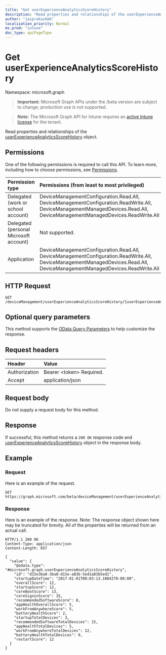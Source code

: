 ```yaml
---
title: "Get userExperienceAnalyticsScoreHistory"
description: "Read properties and relationships of the userExperienceAnalyticsScoreHistory object."
author: "jaiprakashmb"
localization_priority: Normal
ms.prod: "intune"
doc_type: apiPageType
---
```


# Get userExperienceAnalyticsScoreHistory

Namespace: microsoft.graph

> **Important:** Microsoft Graph APIs under the /beta version are subject to change; production use is not supported.

> **Note:** The Microsoft Graph API for Intune requires an [active Intune license](https://go.microsoft.com/fwlink/?linkid=839381) for the tenant.

Read properties and relationships of the [userExperienceAnalyticsScoreHistory](../resources/intune-devices-userexperienceanalyticsscorehistory.md) object.

## Permissions
One of the following permissions is required to call this API. To learn more, including how to choose permissions, see [Permissions](/graph/permissions-reference).

<!-- { "blockType": "ignored"  } // Note: Removing this line will result in the permissions autogeneration tool overwriting the table. -->
|Permission type|Permissions (from least to most privileged)|
|:---|:---|
|Delegated (work or school account)|DeviceManagementConfiguration.Read.All, DeviceManagementConfiguration.ReadWrite.All, DeviceManagementManagedDevices.Read.All, DeviceManagementManagedDevices.ReadWrite.All|
|Delegated (personal Microsoft account)|Not supported.|
|Application|DeviceManagementConfiguration.Read.All, DeviceManagementConfiguration.ReadWrite.All, DeviceManagementManagedDevices.Read.All, DeviceManagementManagedDevices.ReadWrite.All|

## HTTP Request
<!-- {
  "blockType": "ignored"
}
-->
``` http
GET /deviceManagement/userExperienceAnalyticsScoreHistory/{userExperienceAnalyticsScoreHistoryId}
```

## Optional query parameters
This method supports the [OData Query Parameters](/graph/query-parameters) to help customize the response.

## Request headers
|Header|Value|
|:---|:---|
|Authorization|Bearer &lt;token&gt; Required.|
|Accept|application/json|

## Request body
Do not supply a request body for this method.

## Response
If successful, this method returns a `200 OK` response code and [userExperienceAnalyticsScoreHistory](../resources/intune-devices-userexperienceanalyticsscorehistory.md) object in the response body.

## Example

### Request
Here is an example of the request.
``` http
GET https://graph.microsoft.com/beta/deviceManagement/userExperienceAnalyticsScoreHistory/{userExperienceAnalyticsScoreHistoryId}
```

### Response
Here is an example of the response. Note: The response object shown here may be truncated for brevity. All of the properties will be returned from an actual call.
``` http
HTTP/1.1 200 OK
Content-Type: application/json
Content-Length: 657

{
  "value": {
    "@odata.type": "#microsoft.graph.userExperienceAnalyticsScoreHistory",
    "id": "d15e3ba8-3ba8-d15e-a83b-5ed1a83b5ed1",
    "startupDateTime": "2017-01-01T00:03:13.1084278-08:00",
    "overallScore": 12,
    "startupScore": 12,
    "coreBootScore": 13,
    "coreSigninScore": 15,
    "recommendedSoftwareScore": 8,
    "appHealthOverallScore": 5,
    "workFromAnywhereScore": 5,
    "batteryHealthScore": 2,
    "startupTotalDevices": 3,
    "recommendedSoftwareTotalDevices": 15,
    "appHealthTotalDevices": 5,
    "workFromAnywhereTotalDevices": 12,
    "batteryHealthTotalDevices": 9,
    "restartScore": 12
  }
}
```
